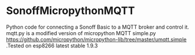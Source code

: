 # SonoffMicropythonMQTT
Python code for connecting a Sonoff Basic to a MQTT broker and control it. mqtt.py is a modified version of micropython MQTT simple.py https://github.com/micropython/micropython-lib/tree/master/umqtt.simple .Tested on esp8266 latest stable 1.9.3

